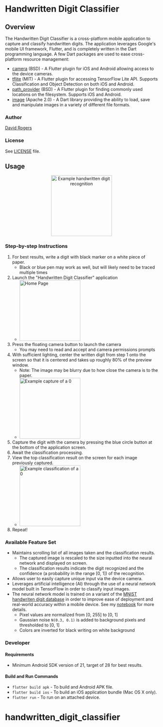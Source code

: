 # Handwritten Digit Classifier

## Overview

The Handwritten Digit Classifier is a cross-platform mobile application to capture and classify handwritten digits.
The application leverages Google's mobile UI framework, Flutter, and is completely written in the Dart programming language.
A few Dart packages are used to ease cross-platform resource management:
* [camera](https://pub.dartlang.org/packages/camera) (BSD) - A Flutter plugin for iOS and Android allowing access to the device cameras.
* [tflite](https://pub.dartlang.org/packages/tflite) (MIT) - A Flutter plugin for accessing TensorFlow Lite API. Supports Classification and Object Detection on both iOS and Android.
* [path\_provider](https://pub.dartlang.org/packages/path_provider) (BSD) - A Flutter plugin for finding commonly used locations on the filesystem. Supports iOS and Android.
* [image](https://pub.dartlang.org/packages/image) (Apache 2.0) - A Dart library providing the ability to load, save and manipulate images in a variety of different file formats.

### Author

[David Rogers](https://www.doclrogers.com)

### License

See [LICENSE](LICENSE) file.

## Usage

<p align="center">
<img src="images/screenshots/Home_012.png" alt="Example handwritten digit recognition" width="200" />
</p>

### Step-by-step Instructions

1. For best results, write a digit with black marker on a white piece of paper.
   * Black or blue pen may work as well, but will likely need to be traced multiple times
2. Launch the "Handwritten Digit Classifier" application
   * <img src="images/screenshots/Home_Initial.png" alt="Home Page" width="200" />
3. Press the floating camera button to launch the camera
   * You may need to read and accept and camera permissions prompts
4. With sufficient lighting, center the written digit from step 1 onto the screen so that it is centered and takes up roughly 80% of the preview window.
   * Note: The image may be blurry due to how close the camera is to the paper.
   * <img src="images/screenshots/Capture_0.png" alt="Example capture of a 0" width="200" />
5. Capture the digit with the camera by pressing the blue circle button at the bottom of the application screen.
6. Await the classification processing.
7. View the top classification result on the screen for each image previously captured.
   * <img src="images/screenshots/Home_0.png" alt="Example classification of a 0" width="200" />
8. Repeat!

### Available Feature Set

* Maintains scrolling list of all images taken and the classification results.
  * The captured image is rescaled to the size inputted into the neural network and displayed on screen.
  * The classification results indicate the digit recognized and the confidence (a probability in the range [0, 1]) of the recognition.
* Allows user to easily capture unique input via the device camera.
* Leverages artificial intelligence (AI) through the use of a neural network model built in TensorFlow in order to classify input images.
* The neural network model is trained on a variant of the [MNIST handwriten digit database](http://yann.lecun.com/exdb/mnist/) in order to improve ease of deployment and real-world accuracy within a mobile device. See my [notebook](notebooks/MNIST_GaussianNoise_TrainTest.ipynb) for more details.
  * Pixel values are normalized from [0, 255] to [0, 1]
  * Gaussian noise `N(0.3, 0.1)` is added to background pixels and thresholded to [0, 1]
  * Colors are inverted for black writing on white background

### Developer

#### Requirements

* Minimum Android SDK version of 21, target of 28 for best results.

#### Build and Run Commands

* `flutter build apk` - To build and Android APK file.
* `flutter build ios` - To build an iOS application bundle (Mac OS X only).
* `flutter run` - To run on an attached device.
# handwritten_digit_classifier
